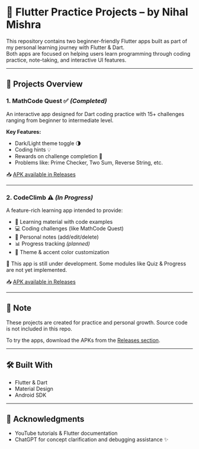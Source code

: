 # 📱 Flutter Practice Projects – by Nihal Mishra

This repository contains two beginner-friendly Flutter apps built as part of my personal learning journey with Flutter & Dart.  
Both apps are focused on helping users learn programming through coding practice, note-taking, and interactive UI features.

---

## 🚀 Projects Overview

### 1. MathCode Quest ✅ *(Completed)*

An interactive app designed for Dart coding practice with 15+ challenges ranging from beginner to intermediate level.

**Key Features:**
- Dark/Light theme toggle 🌗
- Coding hints 💡
- Rewards on challenge completion 🎯
- Problems like: Prime Checker, Two Sum, Reverse String, etc.

📥 [APK available in Releases](https://github.com/nihal1762/flutter_practice_projects/releases/tag/v1.0)

---

### 2. CodeClimb ⚠️ *(In Progress)*

A feature-rich learning app intended to provide:
- 📘 Learning material with code examples
- 💻 Coding challenges (like MathCode Quest)
- 📝 Personal notes (add/edit/delete)
- 📊 Progress tracking *(planned)*
- 🎨 Theme & accent color customization

🔧 This app is still under development. Some modules like Quiz & Progress are not yet implemented.

📥 [APK available in Releases](https://github.com/nihal1762/flutter_practice_projects/releases/tag/v1.0)

---

## 📌 Note

These projects are created for practice and personal growth. Source code is not included in this repo.

To try the apps, download the APKs from the [Releases section](https://github.com/nihal1762/flutter-practice-projects/releases).

---

## 🛠️ Built With

- Flutter & Dart
- Material Design
- Android SDK

---

## 🙌 Acknowledgments

- YouTube tutorials & Flutter documentation
- ChatGPT for concept clarification and debugging assistance ✨

